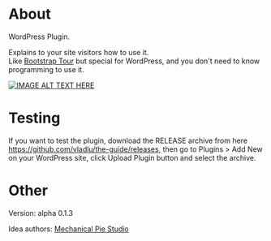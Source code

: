 # About
WordPress Plugin.

Explains to your site visitors how to use it.   
Like [Bootstrap Tour](https://bootstraptour.com/) but special for WordPress, and you don't need to know programming to use it.

[![IMAGE ALT TEXT HERE](https://img.youtube.com/vi/lf-gFjWmY9M/0.jpg)](https://www.youtube.com/watch?v=lf-gFjWmY9M)

# Testing  
  
If you want to test the plugin, download the RELEASE archive from here https://github.com/vladlu/the-guide/releases, then go to Plugins > Add New on your WordPress site, click Upload Plugin button and select the archive.

# Other 

Version: alpha 0.1.3

Idea authors: [Mechanical Pie Studio](https://mechanical-pie.com/)